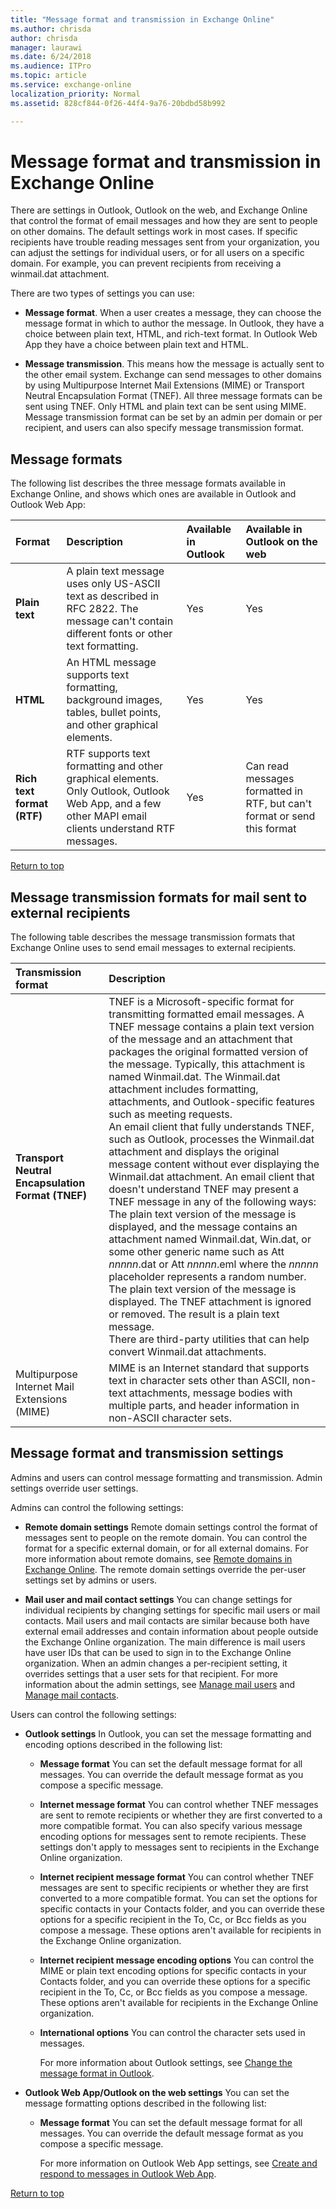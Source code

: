 ```yaml
---
title: "Message format and transmission in Exchange Online"
ms.author: chrisda
author: chrisda
manager: laurawi
ms.date: 6/24/2018
ms.audience: ITPro
ms.topic: article
ms.service: exchange-online
localization_priority: Normal
ms.assetid: 828cf844-0f26-44f4-9a76-20bdbd58b992

---
```


# Message format and transmission in Exchange Online
There are settings in Outlook, Outlook on the web, and Exchange Online that control the format of email messages and how they are sent to people on other domains. The default settings work in most cases. If specific recipients have trouble reading messages sent from your organization, you can adjust the settings for individual users, or for all users on a specific domain. For example, you can prevent recipients from receiving a winmail.dat attachment. 
  
There are two types of settings you can use:
  
- **Message format**. When a user creates a message, they can choose the message format in which to author the message. In Outlook, they have a choice between plain text, HTML, and rich-text format. In Outlook Web App they have a choice between plain text and HTML. 
    
- **Message transmission**. This means how the message is actually sent to the other email system. Exchange can send messages to other domains by using Multipurpose Internet Mail Extensions (MIME) or Transport Neutral Encapsulation Format (TNEF). All three message formats can be sent using TNEF. Only HTML and plain text can be sent using MIME. Message transmission format can be set by an admin per domain or per recipient, and users can also specify message transmission format.
    
## Message formats
<a name="Exchange"> </a>

The following list describes the three message formats available in Exchange Online, and shows which ones are available in Outlook and Outlook Web App:
  
|**Format**|**Description**|**Available in Outlook**|**Available in Outlook on the web**|
|:-----|:-----|:-----|:-----|
|**Plain text** <br/> |A plain text message uses only US-ASCII text as described in RFC 2822. The message can't contain different fonts or other text formatting.  <br/> |Yes  <br/> |Yes  <br/> |
|**HTML** <br/> |An HTML message supports text formatting, background images, tables, bullet points, and other graphical elements.  <br/> |Yes  <br/> |Yes  <br/> |
|**Rich text format (RTF)** <br/> |RTF supports text formatting and other graphical elements.  <br/> Only Outlook, Outlook Web App, and a few other MAPI email clients understand RTF messages.  <br/> |Yes  <br/> |Can read messages formatted in RTF, but can't format or send this format  <br/> |
   
[Return to top](message-format-and-transmission.md#RTT)
  
## Message transmission formats for mail sent to external recipients
<a name="transmission"> </a>

The following table describes the message transmission formats that Exchange Online uses to send email messages to external recipients.
  
|**Transmission format**|**Description**|
|:-----|:-----|
|**Transport Neutral Encapsulation Format (TNEF)** <br/> | TNEF is a Microsoft-specific format for transmitting formatted email messages. A TNEF message contains a plain text version of the message and an attachment that packages the original formatted version of the message. Typically, this attachment is named Winmail.dat. The Winmail.dat attachment includes formatting, attachments, and Outlook-specific features such as meeting requests.  <br/>  An email client that fully understands TNEF, such as Outlook, processes the Winmail.dat attachment and displays the original message content without ever displaying the Winmail.dat attachment. An email client that doesn't understand TNEF may present a TNEF message in any of the following ways:  <br/>  The plain text version of the message is displayed, and the message contains an attachment named Winmail.dat, Win.dat, or some other generic name such as Att  _nnnnn_.dat or Att _nnnnn_.eml where the  _nnnnn_ placeholder represents a random number.  <br/>  The plain text version of the message is displayed. The TNEF attachment is ignored or removed. The result is a plain text message.  <br/>  There are third-party utilities that can help convert Winmail.dat attachments.  <br/> |
|Multipurpose Internet Mail Extensions (MIME)  <br/> |MIME is an Internet standard that supports text in character sets other than ASCII, non-text attachments, message bodies with multiple parts, and header information in non-ASCII character sets.  <br/> |
   
## Message format and transmission settings
<a name="settings"> </a>

Admins and users can control message formatting and transmission. Admin settings override user settings.
  
Admins can control the following settings:
  
- **Remote domain settings** Remote domain settings control the format of messages sent to people on the remote domain. You can control the format for a specific external domain, or for all external domains. For more information about remote domains, see [Remote domains in Exchange Online](remote-domains/remote-domains.md). The remote domain settings override the per-user settings set by admins or users.
    
- **Mail user and mail contact settings** You can change settings for individual recipients by changing settings for specific mail users or mail contacts. Mail users and mail contacts are similar because both have external email addresses and contain information about people outside the Exchange Online organization. The main difference is mail users have user IDs that can be used to sign in to the Exchange Online organization. When an admin changes a per-recipient setting, it overrides settings that a user sets for that recipient. For more information about the admin settings, see [Manage mail users](../recipients-in-exchange-online/manage-mail-users.md) and [Manage mail contacts](../recipients-in-exchange-online/manage-mail-contacts.md).
    
Users can control the following settings:
  
- **Outlook settings** In Outlook, you can set the message formatting and encoding options described in the following list: 
    
  - **Message format** You can set the default message format for all messages. You can override the default message format as you compose a specific message. 
    
  - **Internet message format** You can control whether TNEF messages are sent to remote recipients or whether they are first converted to a more compatible format. You can also specify various message encoding options for messages sent to remote recipients. These settings don't apply to messages sent to recipients in the Exchange Online organization. 
    
  - **Internet recipient message format** You can control whether TNEF messages are sent to specific recipients or whether they are first converted to a more compatible format. You can set the options for specific contacts in your Contacts folder, and you can override these options for a specific recipient in the To, Cc, or Bcc fields as you compose a message. These options aren't available for recipients in the Exchange Online organization. 
    
  - **Internet recipient message encoding options** You can control the MIME or plain text encoding options for specific contacts in your Contacts folder, and you can override these options for a specific recipient in the To, Cc, or Bcc fields as you compose a message. These options aren't available for recipients in the Exchange Online organization. 
    
  - **International options** You can control the character sets used in messages. 
    
    For more information about Outlook settings, see [Change the message format in Outlook](https://go.microsoft.com/fwlink/p/?LinkID=397890).
    
- **Outlook Web App/Outlook on the web settings** You can set the message formatting options described in the following list: 
    
  - **Message format** You can set the default message format for all messages. You can override the default message format as you compose a specific message. 
    
    For more information on Outlook Web App settings, see [Create and respond to messages in Outlook Web App](https://go.microsoft.com/fwlink/p/?LinkID=399384).
    
[Return to top](message-format-and-transmission.md#RTT)
  

